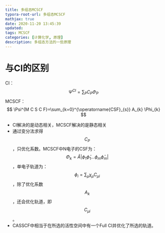 ```yaml
---
title: 多组态MCSCF
typora-root-url: 多组态MCSCF
mathjax: true
date: 2020-11-20 13:45:39
updated:
tags: MCSCF
categories: [计算化学, 原理]
description: 多组态方法的一些原理
---
```








# 与CI的区别

CI：
$$
\Psi^{C I}=\sum_{P} C_{P} \Phi_{P}
$$
MCSCF：
$$
\Psi^{M C S C F}=\sum_{k=0}^{\operatorname{CSF}_{s}} A_{k} \Phi_{k}
$$

- CI解决的是动态相关，MCSCF解决的是静态相关
- 通过变分法求得$$C_P$$，只优化系数。MCSCF中N电子的CSF为：$$\Phi_{k}=\hat{A}\left|\phi_{1} \bar{\phi}_{1} \ldots \phi_{m} \bar{\phi}_{m}\right|$$，单电子轨道为：$$\phi_{i}=\sum_{\mu} \chi_{\mu} C_{\mu i}$$，除了优化系数$$ A_{k}$$，还会优化轨道，即$$C_{\mu i}$$。
- CASSCF中相当于在所选的活性空间中有一个Full CI并优化了所选的轨道。

